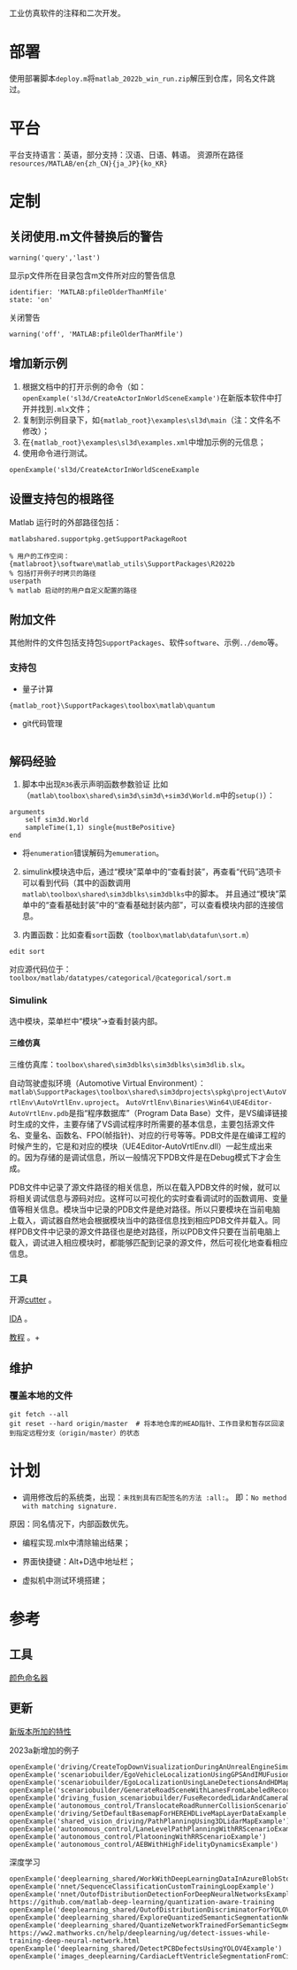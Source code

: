 
工业仿真软件的注释和二次开发。

# 部署

使用部署脚本`deploy.m`将`matlab_2022b_win_run.zip`解压到仓库，同名文件跳过。


# 平台
平台支持语言：英语，部分支持：汉语、日语、韩语。
资源所在路径`resources/MATLAB/en{zh_CN}{ja_JP}{ko_KR}`

# 定制

## 关闭使用.m文件替换后的警告
```
warning('query','last')
```
显示p文件所在目录包含m文件所对应的警告信息
```
identifier: 'MATLAB:pfileOlderThanMfile'
state: 'on'
```
关闭警告
```
warning('off', 'MATLAB:pfileOlderThanMfile')
```

## 增加新示例
1. 根据文档中的打开示例的命令（如：`openExample('sl3d/CreateActorInWorldSceneExample')`在新版本软件中打开并找到`.mlx`文件；
2. 复制到示例目录下，如`{matlab_root}\examples\sl3d\main`（注：文件名不修改）；
3. 在`{matlab_root}\examples\sl3d\examples.xml`中增加示例的元信息；
4. 使用命令进行测试。
```shell
openExample('sl3d/CreateActorInWorldSceneExample
```


## 设置支持包的根路径
Matlab 运行时的外部路径包括：
```shell
matlabshared.supportpkg.getSupportPackageRoot

% 用户的工作空间：{matlabroot}\software\matlab_utils\SupportPackages\R2022b
% 包括打开例子时拷贝的路径
userpath
% matlab 启动时的用户自定义配置的路径
```

## 附加文件
其他附件的文件包括支持包`SupportPackages`、软件`software`、示例`../demo`等。

### 支持包
* 量子计算
```shell
{matlab_root}\SupportPackages\toolbox\matlab\quantum
```

* git代码管理
```shell

```



## 解码经验
1. 脚本中出现`R36`表示声明函数参数验证
比如（`matlab\toolbox\shared\sim3d\sim3d\+sim3d\World.m`中的`setup()`）：
```shell
arguments
    self sim3d.World
    sampleTime(1,1) single{mustBePositive}
end
```

* 将`enumeration`错误解码为`emumeration`。



2. simulink模块选中后，通过“模块”菜单中的“查看封装”，再查看“代码”选项卡可以看到代码（其中的函数调用`matlab\toolbox\shared\sim3dblks\sim3dblks`中的脚本。
并且通过“模块”菜单中的“查看基础封装”中的“查看基础封装内部”，可以查看模块内部的连接信息。

3. 内置函数：比如查看`sort`函数（`toolbox\matlab\datafun\sort.m`）
```shell
edit sort
```
对应源代码位于：`toolbox/matlab/datatypes/categorical/@categorical/sort.m`

### Simulink
选中模块，菜单栏中“模块”->查看封装内部。

#### 三维仿真
三维仿真库：`toolbox\shared\sim3dblks\sim3dblks\sim3dlib.slx`。

自动驾驶虚拟环境（Automotive Virtual Environment）：`matlab\SupportPackages\toolbox\shared\sim3dprojects\spkg\project\AutoVrtlEnv\AutoVrtlEnv.uproject`。
`AutoVrtlEnv\Binaries\Win64\UE4Editor-AutoVrtlEnv.pdb`是指“程序数据库”（Program Data Base）文件，是VS编译链接时生成的文件，主要存储了VS调试程序时所需要的基本信息，主要包括源文件名、变量名、函数名、FPO(帧指针)、对应的行号等等。PDB文件是在编译工程的时候产生的，它是和对应的模块（UE4Editor-AutoVrtlEnv.dll）一起生成出来的。因为存储的是调试信息，所以一般情况下PDB文件是在Debug模式下才会生成。

PDB文件中记录了源文件路径的相关信息，所以在载入PDB文件的时候，就可以将相关调试信息与源码对应。这样可以可视化的实时查看调试时的函数调用、变量值等相关信息。模块当中记录的PDB文件是绝对路径。所以只要模块在当前电脑上载入，调试器自然地会根据模块当中的路径信息找到相应PDB文件并载入。同样PDB文件中记录的源文件路径也是绝对路径，所以PDB文件只要在当前电脑上载入，调试进入相应模块时，都能够匹配到记录的源文件，然后可视化地查看相应信息。

### 工具
开源[cutter](https://github.com/rizinorg/cutter) 。

[IDA](https://soft.macxf.com/soft/2059.html?id=MTcyMDc1%20) 。

[教程](https://wizardforcel.gitbooks.io/re-for-beginners/content/) 。+

## 维护

### 覆盖本地的文件
```shell
git fetch --all
git reset --hard origin/master  # 将本地仓库的HEAD指针、工作目录和暂存区回滚到指定远程分支（origin/master）的状态
```

# 计划
* 调用修改后的系统类，出现：`未找到具有匹配签名的方法 :all:`。
即：`No method with matching signature.`

原因：同名情况下，内部函数优先。


* 编程实现.mlx中清除输出结果；

* 界面快捷键：Alt+D选中地址栏；

* 虚拟机中测试环境搭建；


# 参考
## 工具
[颜色命名器](https://products.aspose.app/svg/zh/color-names) 

## 更新
[新版本所加的特性](https://ww2.mathworks.cn/help/driving/release-notes.html)

2023a新增加的例子
```commandline
openExample('driving/CreateTopDownVisualizationDuringAnUnrealEngineSimulationExample')
openExample('scenariobuilder/EgoVehicleLocalizationUsingGPSAndIMUFusionExample')
openExample('scenariobuilder/EgoLocalizationUsingLaneDetectionsAndHDMapExample')
openExample('scenariobuilder/GenerateRoadSceneWithLanesFromLabeledRecordedDataExample')
openExample('driving_fusion_scenariobuilder/FuseRecordedLidarAndCameraDataForScenarioGenerationExample')
openExample('autonomous_control/TranslocateRoadRunnerCollisionScenarioToSelectedSceneExample')
openExample('driving/SetDefaultBasemapForHEREHDLiveMapLayerDataExample')
openExample('shared_vision_driving/PathPlanningUsing3DLidarMapExample')
openExample('autonomous_control/LaneLevelPathPlanningWithRRScenarioExample')
openExample('autonomous_control/PlatooningWithRRScenarioExample')
openExample('autonomous_control/AEBWithHighFidelityDynamicsExample')
```
深度学习
```commandline
openExample('deeplearning_shared/WorkWithDeepLearningDataInAzureBlobStorageExample')
openExample('nnet/SequenceClassificationCustomTrainingLoopExample')
openExample('nnet/OutofDistributionDetectionForDeepNeuralNetworksExample')
https://github.com/matlab-deep-learning/quantization-aware-training
openExample('deeplearning_shared/OutofDistributionDiscriminatorForYOLOV4ObjectDetectorExample')
openExample('deeplearning_shared/ExploreQuantizedSemanticSegmentationNetworkUsingGradCAMExample')
openExample('deeplearning_shared/QuantizeNetworkTrainedForSemanticSegmentationExample')
https://ww2.mathworks.cn/help/deeplearning/ug/detect-issues-while-training-deep-neural-network.html
openExample('deeplearning_shared/DetectPCBDefectsUsingYOLOV4Example')
openExample('images_deeplearning/CardiacLeftVentricleSegmentationFromCineMRIImagesExample')
```

